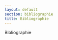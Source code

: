 ```yaml
---
layout: default
section: bibliographie
title: Bibliographie
---
```


<section>
<div class="container">
  Bibliographie
</div>
</section>
